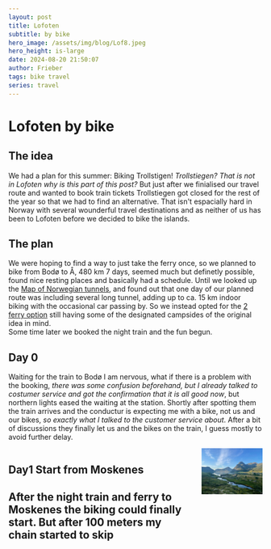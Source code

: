 ```yaml
---
layout: post
title: Lofoten
subtitle: by bike
hero_image: /assets/img/blog/Lof8.jpeg
hero_height: is-large
date: 2024-08-20 21:50:07
author: Frieber
tags: bike travel  
series: travel
---
```

# Lofoten by bike

## The idea

We had a plan for this summer: Biking Trollstigen! *Trollstiegen? That is not in Lofoten why is this part of this post?*
But just after we finialised our travel route and wanted to book train tickets Trollstiegen got closed for the rest of the year so that we had to find an alternative.
That isn't espacially hard in Norway with several wounderful travel destinations and as neither of us has been to Lofoten before we decided to bike the islands.

## The plan

We were hoping to find a way to just take the ferry once, so we planned to bike from Bodø to Å, 480 km 7 days, seemed much but definetly possible, found nice resting places and basically had a schedule. Until we looked up the [Map of Norwegian tunnels](https://www.cycletourer.co.uk/maps/tunnelmap.shtml), and found out that one day of our planned route was including several long tunnel, adding up to ca. 15 km indoor biking with the occasional car passing by. 
So we instead opted for the [2 ferry option](https://www.komoot.com/tour/1688845327?share_token=aXzFJSEuqFtxXYugPDD0GWVEM5eDGsrQIkwrOxXQBDdI8fJr3j&ref=wtd) still having some of the designated campsides of the original idea in mind.  
Some time later we booked the night train and the fun begun.

## Day 0

Waiting for the train to Bodø I am nervous, what if there is a problem with the booking, *there was some confusion beforehand, but I already talked to costumer service and got the confirmation that it is all good now*, but northern lights eased the waiting at the station. Shortly after spotting them the train arrives and the conductur is expecting me with a bike, not us and our bikes, *so exactly what I talked to the customer service about*. After a bit of discussions they finally let us and the bikes on the train, I guess mostly to avoid further delay. 


<div style="display: flex;">

  <div style="flex: 3; padding-right: 20px;">
    <h2>
      Day1 Start from Moskenes
    <h2>
    </p>
      After the night train and ferry to Moskenes the biking could finally start. But after 100 meters my chain started to skip 
    </p>
  </div>

  <div style="flex: 1;">
    <img src="/assets/img/blog/Lof1.jpeg" alt="Sidebar Image" style="width: 100%; margin-bottom: 10px;">
  </div>

</div>